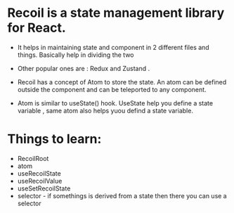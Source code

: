 # Recoil is a state management library for React. 

- It helps in maintaining state and component in 2 different files and things. Basically help in dividing the two 

- Other popular ones are : Redux and Zustand . 

- Recoil has a concept of Atom to store the state. An atom can be defined outside the component and can be teleported to any component.

- Atom is similar to useState() hook. UseState help you define a state variable , same atom also helps yuou defind a state variable.


# Things to learn:
- RecoilRoot
- atom
- useRecoilState
- useRecoilValue
- useSetRecoilState
- selector -  if somethings is derived from a state then there you can use a selector
